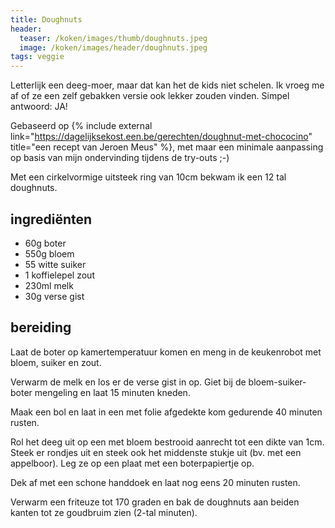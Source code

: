 ```yaml
---
title: Doughnuts
header:
  teaser: /koken/images/thumb/doughnuts.jpeg
  image: /koken/images/header/doughnuts.jpeg
tags: veggie
---
```


Letterlijk een deeg-moer, maar dat kan het de kids niet schelen. Ik vroeg me af of ze een zelf gebakken versie ook lekker zouden vinden. Simpel antwoord: JA!

Gebaseerd op {% include external link="https://dagelijksekost.een.be/gerechten/doughnut-met-chococino" title="een recept van Jeroen Meus" %}, met maar een minimale aanpassing op basis van mijn ondervinding tijdens de try-outs ;-)

Met een cirkelvormige uitsteek ring van 10cm bekwam ik een 12 tal doughnuts.

## ingrediënten

* 60g boter
* 550g bloem
* 55 witte suiker
* 1 koffielepel zout
* 230ml melk
* 30g verse gist

## bereiding

Laat de boter op kamertemperatuur komen en meng in de keukenrobot met bloem, suiker en zout.

Verwarm de melk en los er de verse gist in op. Giet bij de bloem-suiker-boter mengeling en laat 15 minuten kneden.

Maak een bol en laat in een met folie afgedekte kom gedurende 40 minuten rusten.

Rol het deeg uit op een met bloem bestrooid aanrecht tot een dikte van 1cm. Steek er rondjes uit en steek ook het middenste stukje uit (bv. met een appelboor). Leg ze op een plaat met een boterpapiertje op.

Dek af met een schone handdoek en laat nog eens 20 minuten rusten.

Verwarm een friteuze tot 170 graden en bak de doughnuts aan beiden kanten tot ze goudbruim zien (2-tal minuten).
